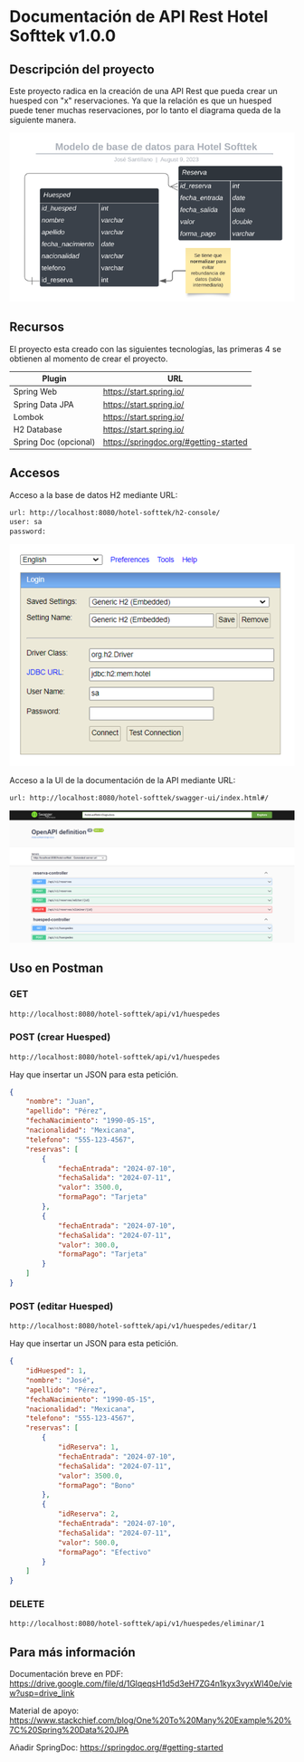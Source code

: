 # Documentación de API Rest Hotel Softtek v1.0.0
## Descripción del proyecto

Este proyecto radica en la creación de una API Rest que pueda crear un huesped 
con "x" reservaciones. Ya que la relación es que un huesped puede tener muchas 
reservaciones, por lo tanto el diagrama queda de la siguiente manera.

![img.png](img.png)

## Recursos
El proyecto esta creado con las siguientes tecnologías, las primeras 4 se obtienen
al momento de crear el proyecto.

| Plugin                | URL                      |
|-----------------------|--------------------------|
| Spring Web            | https://start.spring.io/ |
| Spring Data JPA       | https://start.spring.io/ |
| Lombok                | https://start.spring.io/ |
| H2 Database           | https://start.spring.io/ |
| Spring Doc (opcional) | https://springdoc.org/#getting-started |

## Accesos

Acceso a la base de datos H2 mediante URL:

```sh
url: http://localhost:8080/hotel-softtek/h2-console/
user: sa
password: 
```
![img_2.png](img_2.png)

Acceso a la UI de la documentación de la API mediante URL:
```sh
url: http://localhost:8080/hotel-softtek/swagger-ui/index.html#/
```
![img_1.png](img_1.png)

## Uso en Postman

### GET
```sh
http://localhost:8080/hotel-softtek/api/v1/huespedes
```

### POST (crear Huesped)
```sh
http://localhost:8080/hotel-softtek/api/v1/huespedes
```
Hay que insertar un JSON para esta petición.

``` json
{
    "nombre": "Juan",
    "apellido": "Pérez",
    "fechaNacimiento": "1990-05-15",
    "nacionalidad": "Mexicana",
    "telefono": "555-123-4567",
    "reservas": [
        {
            "fechaEntrada": "2024-07-10",
            "fechaSalida": "2024-07-11",
            "valor": 3500.0,
            "formaPago": "Tarjeta"
        },
        {
            "fechaEntrada": "2024-07-10",
            "fechaSalida": "2024-07-11",
            "valor": 300.0,
            "formaPago": "Tarjeta"
        }
    ]
}
```

### POST (editar Huesped)
```sh
http://localhost:8080/hotel-softtek/api/v1/huespedes/editar/1
```

Hay que insertar un JSON para esta petición.

``` json
{
    "idHuesped": 1,
    "nombre": "José",
    "apellido": "Pérez",
    "fechaNacimiento": "1990-05-15",
    "nacionalidad": "Mexicana",
    "telefono": "555-123-4567",
    "reservas": [
        {
            "idReserva": 1,
            "fechaEntrada": "2024-07-10",
            "fechaSalida": "2024-07-11",
            "valor": 3500.0,
            "formaPago": "Bono"
        },
        {
            "idReserva": 2,
            "fechaEntrada": "2024-07-10",
            "fechaSalida": "2024-07-11",
            "valor": 500.0,
            "formaPago": "Efectivo"
        }
    ]
}
```

### DELETE
```sh
http://localhost:8080/hotel-softtek/api/v1/huespedes/eliminar/1
```

## Para más información

Documentación breve en PDF: https://drive.google.com/file/d/1GlqeqsH1d5d3eH7ZG4n1kyx3vyxWl40e/view?usp=drive_link

Material de apoyo: https://www.stackchief.com/blog/One%20To%20Many%20Example%20%7C%20Spring%20Data%20JPA

Añadir SpringDoc: https://springdoc.org/#getting-started
